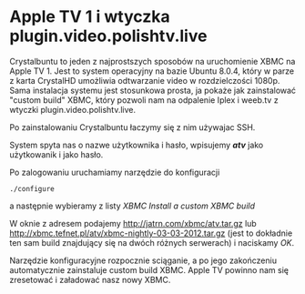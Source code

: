 # Apple TV 1 i wtyczka plugin.video.polishtv.live #



Crystalbuntu to jeden z najprostszych sposobów na uruchomienie XBMC na Apple TV 1. Jest to system operacyjny na bazie Ubuntu 8.0.4, który w parze z karta CrystalHD umożliwia odtwarzanie video w rozdzielczości 1080p. Sama instalacja systemu jest stosunkowa prosta, ja pokaże jak zainstalować "custom build" XBMC, który pozwoli nam na odpalenie Iplex i weeb.tv z wtyczki plugin.video.polishtv.live.

Po zainstalowaniu Crystalbuntu łaczymy się z nim używajac SSH.

System spyta nas o nazwe użytkownika i hasło, wpisujemy _**atv**_ jako użytkowanik i jako hasło.

Po zalogowaniu uruchamiamy narzędzie do konfiguracji
```
./configure
```

a następnie wybieramy z listy _XBMC Install a custom XBMC build_

W oknie z adresem podajemy http://jatrn.com/xbmc/atv.tar.gz lub http://xbmc.tefnet.pl/atv/xbmc-nightly-03-03-2012.tar.gz (jest to dokładnie ten sam build znajdujący się na dwóch różnych serwerach) i naciskamy _OK_.

Narzędzie konfiguracyjne rozpocznie sciąganie, a po jego zakończeniu automatycznie zainstaluje custom build XBMC. Apple TV powinno nam się zresetować i załadować nasz nowy XBMC.